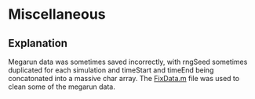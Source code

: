 # Miscellaneous

## Explanation
Megarun data was sometimes saved incorrectly, with rngSeed sometimes duplicated for each simulation and timeStart and timeEnd being concatonated into a massive char array. The [FixData.m](/Misc/FixData.m) file was used to clean some of the megarun data. 